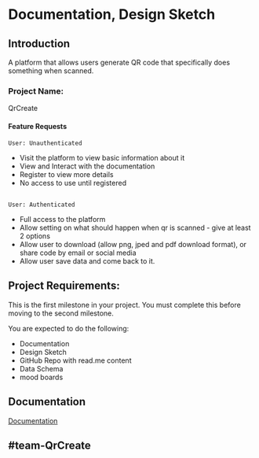 
# Documentation, Design Sketch

## Introduction
A platform that allows users generate QR code that specifically does something when scanned. 

### Project Name:
QrCreate

#### Feature Requests

    User: Unauthenticated
- Visit the platform to view basic information about it
- View and Interact with the documentation
- Register to view more details
- No access to use until registered
## 

    User: Authenticated

- Full access to the platform
- Allow setting on what should happen when qr is scanned - give at least 2 options
- Allow user to download (allow png, jped and pdf download format), or share code by email or social media
- Allow user save data and come back to it. 


## Project Requirements:
This is the first milestone in your project. You must complete this before moving to the second milestone. 

You are expected to do the following: 

- Documentation 
- Design Sketch 
- GitHub Repo with read.me content 
- Data Schema
- mood boards


## Documentation

[Documentation](https://googledrive.com)

## #team-QrCreate


